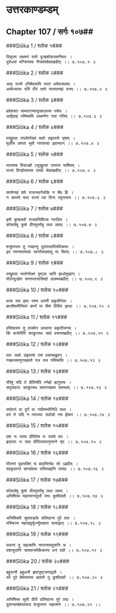 उत्तरकाण्डम्डम्
===============================


## Chapter 107  / सर्गः १०७##


###Slōka 1 / श्लोक १###


    विसृज्य लक्ष्मणं रामो दुःखशोकसमन्वितः ।
    पुरोधसं मन्त्रिणश्च नैगमांश्चेदमब्रवीत् ।। ७.१०७.१ ॥


###Slōka 2 / श्लोक २###


    अद्य राज्ये ऽभिषेक्ष्यामि भरतं धर्मवत्सलम् ।
    अयोध्यायाः पतिं वीरं ततो यास्याम्यहं वनम् ।। ७.१०७.२ ॥


###Slōka 3 / श्लोक ३###


    प्रवेशयत सम्भारान्माभूत्कालस्य पर्ययः ।
    अद्यैवाहं गमिष्यामि लक्ष्मणेन गतां गतिम् ।। ७.१०७.३ ॥


###Slōka 4 / श्लोक ४###


    तच्छ्रुत्वा राघवेणोक्तं सर्वाः प्रकृतयो भृशम् ।
    मूर्धभिः प्रणता भूमौ गतसत्त्वा इवाभवन् ।। ७.१०७.४ ॥


###Slōka 5 / श्लोक ५###


    भरतश्च विसञ्ज्ञो ऽभूच्छ्रुत्वा रामस्य भाषितम् ।
    राज्यं विगर्हयामास राघवं चेदमब्रवीत् ।। ७.१०७.५ ॥


###Slōka 6 / श्लोक ६###


    सत्येनाहं शपे राजन्स्वर्गलोके न चैव हि ।
    न कामये यथा राज्यं त्वां विना रघुनन्दन ।। ७.१०७.६ ॥


###Slōka 7 / श्लोक ७###


    इमौ कुशलवौ राजन्नभिषिञ्च नराधिप ।
    कोसलेषु कुशं वीरमुत्तरेषु तथा लवम् ।। ७.१०७.७ ॥


###Slōka 8 / श्लोक ८###


    शत्रुघ्नस्य तु गच्छन्तु दूतास्त्वरितविक्रमाः ।
    इदं गमनमस्माकं स्वर्गायाख्यातु मा चिरम् ।। ७.१०७.८ ॥


###Slōka 9 / श्लोक ९###


    तच्छ्रुत्वा भरतेनोक्तं दृष्ट्वा चापि ह्यधोमुखान् ।
    पौरान्दुःखेन सन्तप्तान्वसिष्ठो वाक्यमब्रवीत् ।। ७.१०७.९ ॥


###Slōka 10 / श्लोक १०###


    वत्स राम इमाः पश्य धरणीं प्रकृतीर्गताः ।
    ज्ञात्वैषामीप्सितं कार्यं मा चैषां विप्रियं कृथाः ।। ७.१०७.१० ॥


###Slōka 11 / श्लोक ११###


    वसिष्ठस्य तु वाक्येन उत्थाप्य प्रकृतीजनम् ।
    किं करोमीति काकुत्स्थः सर्वा वचनमब्रवीत् ।। ७.१०७.११ ॥


###Slōka 12 / श्लोक १२###


    ततः सर्वाः प्रकृतयो रामं वचनमब्रुवन् ।
    गच्छन्तमनुगच्छामो यत्र राम गमिष्यसि ।। ७.१०७.१२ ॥


###Slōka 13 / श्लोक १३###


    पौरेषु यदि ते प्रीतिर्यदि स्नेहो ह्यनुत्तमः ।
    सपुत्रदाराः काकुत्स्थ समागच्छाम सत्पथम् ।। ७.१०७.१३ ॥


###Slōka 14 / श्लोक १४###


    तपोवनं वा दुर्गं वा नदीमम्भोनिधिं तथा ।
    वयं ते यदि न त्याज्याः सर्वान्नो नय ईश्वर ।। ७.१०७.१४ ॥


###Slōka 15 / श्लोक १५###


    एषा नः परमा प्रीतिरेष नः परमो वरः ।
    हृद्गता नः सदा प्रीतिस्तवानुगमने नृप ।। ७.१०७.१५ ॥


###Slōka 16 / श्लोक १६###


    पौराणां दृढभक्तिं च बाढमित्येव सो ऽब्रवीत् ।
    स्वकृतान्तं चान्ववेक्ष्य तस्मिन्नहनि राघवः ।। ७.१०७.१६ ॥


###Slōka 17 / श्लोक १७###


    कोसलेषु कुशं वीरमुत्तरेषु तथा लवम् ।
    अभिषिच्य महात्मानावुभौ रामः कुशीलवौ ।। ७.१०७.१७ ॥


###Slōka 18 / श्लोक १८###


    अभिषिक्तौ सुतावङ्के प्रतिष्ठाप्य पुरे ततः ।
    परिष्वज्य महाबाहुर्मूर्ध्न्युपाघ्राय चासकृत् ।। ७.१०७.१८ ॥


###Slōka 19 / श्लोक १९###


    रथानां तु सहस्राणि नागानामयुतानि च ।
    दशायुतानि चाश्वानामेकैकस्य धनं ददौ ।। ७.१०७.१९ ॥


###Slōka 20 / श्लोक २०###


    बहुरत्नौ बहुधनौ हृष्टपुष्टजनावृतौ ।
    स्वे पुरे प्रेषयामास भ्रातरौ तु कुशीलवौ ।। ७.१०७.२० ॥


###Slōka 21 / श्लोक २१###


    अभिषिच्य सुतौ वीरौ प्रतिष्ठाप्य पुरे तदा ।
    दूतान्सम्प्रेषयामास शत्रुघ्नाय महात्मने ।। ७.१०७.२१ ।।


